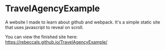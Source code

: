 # TravelAgencyExample
A website I made to learn about github and webpack. It's a simple static site that uses javascript to reveal on scroll.

You can view the finished site here:
https://rebeccals.github.io/TravelAgencyExample/
